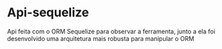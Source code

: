 # Api-sequelize
Api feita com o ORM Sequelize para observar a ferramenta, junto a ela foi desenvolvido uma arquitetura mais robusta para manipular o ORM
